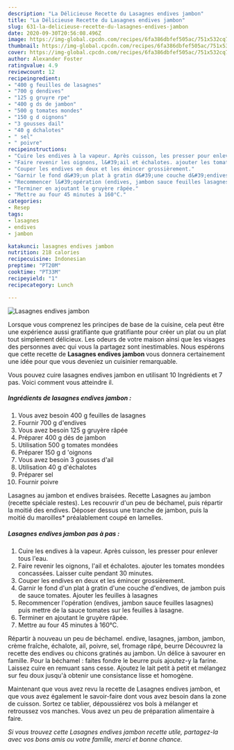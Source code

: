 ```yaml
---
description: "La Délicieuse Recette du Lasagnes endives jambon"
title: "La Délicieuse Recette du Lasagnes endives jambon"
slug: 631-la-delicieuse-recette-du-lasagnes-endives-jambon
date: 2020-09-30T20:56:08.496Z
image: https://img-global.cpcdn.com/recipes/6fa386dbfef505ac/751x532cq70/lasagnes-endives-jambon-photo-principale-de-la-recette.jpg
thumbnail: https://img-global.cpcdn.com/recipes/6fa386dbfef505ac/751x532cq70/lasagnes-endives-jambon-photo-principale-de-la-recette.jpg
cover: https://img-global.cpcdn.com/recipes/6fa386dbfef505ac/751x532cq70/lasagnes-endives-jambon-photo-principale-de-la-recette.jpg
author: Alexander Foster
ratingvalue: 4.9
reviewcount: 12
recipeingredient:
- "400 g feuilles de lasagnes"
- "700 g dendives"
- "125 g gruyre rpe"
- "400 g ds de jambon"
- "500 g tomates mondes"
- "150 g d oignons"
- "3 gousses dail"
- "40 g dchalotes"
- " sel"
- " poivre"
recipeinstructions:
- "Cuire les endives à la vapeur. Après cuisson, les presser pour enlever tous l&#39;eau."
- "Faire revenir les oignons, l&#39;ail et échalotes. ajouter les tomates mondées concassées. Laisser cuite pendant 30 minutes."
- "Couper les endives en deux et les émincer grossièrement."
- "Garnir le fond d&#39;un plat à gratin d&#39;une couche d&#39;endives, de jambon puis de sauce tomates. Ajouter les feuilles à lasagnes"
- "Recommencer l&#39;opération (endives, jambon sauce feuilles lasagnes) puis mettre de la sauce tomates sur les feuilles à lasagne."
- "Terminer en ajoutant le gruyère râpée."
- "Mettre au four 45 minutes à 160°C."
categories:
- Resep
tags:
- lasagnes
- endives
- jambon

katakunci: lasagnes endives jambon 
nutrition: 218 calories
recipecuisine: Indonesian
preptime: "PT20M"
cooktime: "PT33M"
recipeyield: "1"
recipecategory: Lunch

---
```



![Lasagnes endives jambon](https://img-global.cpcdn.com/recipes/6fa386dbfef505ac/751x532cq70/lasagnes-endives-jambon-photo-principale-de-la-recette.jpg)

Lorsque vous comprenez les principes de base de la cuisine, cela peut être une expérience aussi gratifiante que gratifiante pour créer un plat ou un plat tout simplement délicieux. Les odeurs de votre maison ainsi que les visages des personnes avec qui vous la partagez sont inestimables. Nous espérons que cette recette de <strong> Lasagnes endives jambon </strong> vous donnera certainement une idée pour que vous deveniez un cuisinier remarquable.

<!--inarticleads1-->

Vous pouvez cuire lasagnes endives jambon en utilisant 10 Ingrédients et 7 pas. Voici comment vous atteindre il.

##### Ingrédients de lasagnes endives jambon :

1. Vous avez besoin 400 g feuilles de lasagnes
1. Fournir 700 g d&#39;endives
1. Vous avez besoin 125 g gruyère râpée
1. Préparer 400 g dés de jambon
1. Utilisation 500 g tomates mondées
1. Préparer 150 g d &#39;oignons
1. Vous avez besoin 3 gousses d&#39;ail
1. Utilisation 40 g d&#39;échalotes
1. Préparer  sel
1. Fournir  poivre


Lasagnes au jambon et endives braisées. Recette Lasagnes au jambon (recette spéciale restes). Les recouvrir d&#39;un peu de béchamel, puis répartir la moitié des endives. Déposer dessus une tranche de jambon, puis la moitié du maroilles* préalablement coupé en lamelles. 

<!--inarticleads2-->

##### Lasagnes endives jambon pas à pas :

1. Cuire les endives à la vapeur. Après cuisson, les presser pour enlever tous l&#39;eau.
1. Faire revenir les oignons, l&#39;ail et échalotes. ajouter les tomates mondées concassées. Laisser cuite pendant 30 minutes.
1. Couper les endives en deux et les émincer grossièrement.
1. Garnir le fond d&#39;un plat à gratin d&#39;une couche d&#39;endives, de jambon puis de sauce tomates. Ajouter les feuilles à lasagnes
1. Recommencer l&#39;opération (endives, jambon sauce feuilles lasagnes) puis mettre de la sauce tomates sur les feuilles à lasagne.
1. Terminer en ajoutant le gruyère râpée.
1. Mettre au four 45 minutes à 160°C.


Répartir à nouveau un peu de béchamel. endive, lasagnes, jambon, jambon, crème fraîche, échalote, ail, poivre, sel, fromage râpé, beurre Découvrez la recette des endives ou chicons gratinés au jambon. Un délice à savourer en famille. Pour la béchamel : faites fondre le beurre puis ajoutez-y la farine. Laissez cuire en remuant sans cesse. Ajoutez le lait petit à petit et mélangez sur feu doux jusqu&#39;à obtenir une consistance lisse et homogène. 

<!--inarticleads1-->

<p>
Maintenant que vous avez revu la recette de Lasagnes endives jambon, et que vous avez également le savoir-faire dont vous avez besoin dans la zone de cuisson. Sortez ce tablier, dépoussiérez vos bols à mélanger et retroussez vos manches. Vous avez un peu de préparation alimentaire à faire.
</p>

<p>
<i>Si vous trouvez cette Lasagnes endives jambon recette utile, partagez-la avec vos bons amis ou votre famille, merci et bonne chance.</i>
</p>
